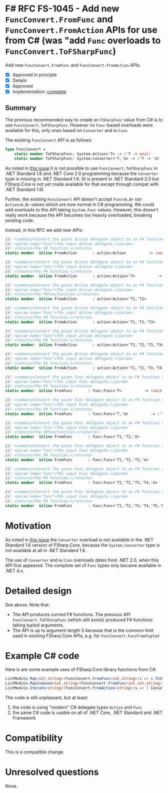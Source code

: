 # F# RFC FS-1045 - Add new `FuncConvert.FromFunc` and `FuncConvert.FromAction` APIs  for use from C# (was "add `Func` overloads to ``FuncConvert.ToFSharpFunc``)

Add new `FuncConvert.FromFunc` and `FuncConvert.FromAction` APIs.

* [x] Approved in principle
* [x] Details
* [x] Approved 
* [x] Implementation: [complete](https://github.com/dotnet/fsharp/pull/4815)

## Summary

The previous recommended way to create an ``FSharpFunc`` value from C# is to use ``FuncConvert.ToFSharpFunc``.  However no ``Func``-based
overloads were available for this, only ones based on ``Converter`` and ``Action``.

The existing ``FuncConvert`` API is as follows:
```fsharp
type FuncConvert = 
    static member ToFSharpFunc: System.Action<'T> -> ('T -> unit)
    static member ToFSharpFunc: System.Converter<'T,'U> -> ('T -> 'U)
```

As noted in [this issue](https://github.com/dotnet/fsharp/issues/1847) it is not possible to use ``FuncConvert.ToFSharpFunc`` in .NET Standard 1.6 and .NET Core 2.0 programming because the `Converter` type is missing in .NET Standard 1.6. (It is present in .NET Standard 2.0 but FSharp.Core is not yet made available for that except through compat with .NET Standard 1.6) 

Further, the existing `FuncConvert` API doesn't accept `Func<A,B>` nor `Action<A,B>` values which are now normal in C# programming. We could add overloads to this API taking ``System.Func`` values. However, this doesn't really work because the API becomes too heavily overloaded, breaking existing code. 

Instead, in this RFC we add new APIs:

```fsharp
/// <summary>Convert the given Action delegate object to an F# function value</summary>
/// <param name="func">The input Action delegate.</param>
/// <returns>The F# function.</returns>
static member  inline FromAction       : action:Action          -> (unit -> unit)

/// <summary>Convert the given Action delegate object to an F# function value</summary>
/// <param name="func">The input Action delegate.</param>
/// <returns>The F# function.</returns>
static member  inline FromAction       : action:Action<'T>          -> ('T -> unit)

/// <summary>Convert the given Action delegate object to an F# function value</summary>
/// <param name="func">The input Action delegate.</param>
/// <returns>The F#funcfunction.</returns>
static member  inline FromAction       : action:Action<'T1,'T2>          -> ('T1 -> 'T2 -> unit)

/// <summary>Convert the given Action delegate object to an F# function value</summary>
/// <param name="func">The input Action delegate.</param>
/// <returns>The F# function.</returns>
static member  inline FromAction       : action:Action<'T1,'T2,'T3>          -> ('T1 -> 'T2 -> 'T3 -> unit)

/// <summary>Convert the given Action delegate object to an F# function value</summary>
/// <param name="func">The input Action delegate.</param>
/// <returns>The F# function.</returns>
static member  inline FromAction       : action:Action<'T1,'T2,'T3,'T4>          -> ('T1 -> 'T2 -> 'T3 -> 'T4 -> unit)

/// <summary>Convert the given Action delegate object to an F# function value</summary>
/// <param name="func">The input Action delegate.</param>
/// <returns>The F# function.</returns>
static member  inline FromAction       : action:Action<'T1,'T2,'T3,'T4,'T5>          -> ('T1 -> 'T2 -> 'T3 -> 'T4 -> 'T5 -> unit)

/// <summary>Convert the given Func delegate object to an F# function value</summary>
/// <param name="func">The input Func delegate.</param>
/// <returns>The F# function.</returns>
static member  inline FromFunc       : func:Func<'T>          -> (unit -> 'T)

/// <summary>Convert the given Func delegate object to an F# function value</summary>
/// <param name="func">The input Func delegate.</param>
/// <returns>The F# function.</returns>
static member  inline FromFunc       : func:Func<'T,'U>          -> ('T -> 'U)

/// <summary>Convert the given Func delegate object to an F# function value</summary>
/// <param name="func">The input Func delegate.</param>
/// <returns>The F#funcfunction.</returns>
static member  inline FromFunc       : func:Func<'T1,'T2,'U>          -> ('T1 -> 'T2 -> 'U)

/// <summary>Convert the given Func delegate object to an F# function value</summary>
/// <param name="func">The input Func delegate.</param>
/// <returns>The F# function.</returns>
static member  inline FromFunc       : func:Func<'T1,'T2,'T3,'U>          -> ('T1 -> 'T2 -> 'T3 -> 'U)

/// <summary>Convert the given Func delegate object to an F# function value</summary>
/// <param name="func">The input Func delegate.</param>
/// <returns>The F# function.</returns>
static member  inline FromFunc       : func:Func<'T1,'T2,'T3,'T4,'U>          -> ('T1 -> 'T2 -> 'T3 -> 'T4 -> 'U)

/// <summary>Convert the given Func delegate object to an F# function value</summary>
/// <param name="func">The input Func delegate.</param>
/// <returns>The F# function.</returns>
static member  inline FromFunc       : func:Func<'T1,'T2,'T3,'T4,'T5,'U>          -> ('T1 -> 'T2 -> 'T3 -> 'T4 -> 'T5 -> 'U)

```

# Motivation
[motivation]: #motivation

As noted in [this issue](https://github.com/dotnet/fsharp/issues/1847) the ``Converter`` overload is not available
in the .NET Standard 1.6 version of FSharp.Core, because the ``System.Converter`` type is not available at all in .NET Standard 1.6.

The use of ``Converter`` and ``Action`` overloads dates from .NET 2.0, when this API first appeared.  The complete set of ``Func``
types only became available in .NET 4.x.  

# Detailed design
[design]: #detailed-design

See above. Note that:
* The API produces _curried_ F# functions.  The previous API `FuncConvert.ToFSharpFunc` (which still exists) produced F# functions taking _tupled_ arguments.
* The API is up to argument length 5 because that is the common limit used in existing FSharp.Core APIs, e.g. for `FuncConvert.FuncFromTupled`

# Example C# code

Here is are some example uses of FSharp.Core library functions from C#:

```csharp
ListModule.Map<int,string>(FuncConvert.FromFunc<int,string>(i => i.ToString() + i.ToString()), myList);
ListModule.MapIndexed<int,string>(FuncConvert.FromFunc<int,int,string>((i,j) => i.ToString() + j), myList);
ListModule.Iterate<string>(FuncConvert.FromAction<string>(s => { Console.WriteLine("s = {0}", s);}), myList2);
```

The code is still unpleasant, but at least:
1. the code is using "modern" C# delegate types `Action` and `Func`
1. the same C# code is usable on all of .NET Core, .NET Standard and .NET Framework

# Compatibility
[compatibility]: #compatibility

This is a compatible change.

# Unresolved questions
[unresolved]: #unresolved-questions

None.
